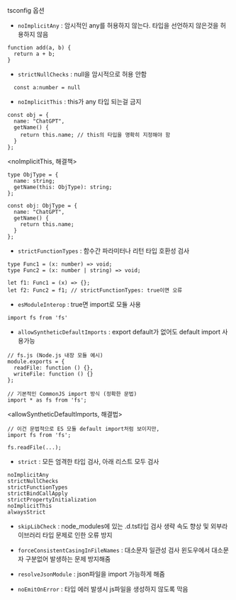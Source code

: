 tsconfig 옵션

- `noImplicitAny` : 암시적인 any를 허용하지 않는다.
  타입을 선언하지 않은것을 허용하지 않음

```
function add(a, b) {
  return a + b;
}
```

- `strictNullChecks` : null을 암시적으로 허용 안함

```
  const a:number = null
```

- `noImplicitThis` : this가 any 타입 되는걸 금지

```
const obj = {
  name: "ChatGPT",
  getName() {
    return this.name; // this의 타입을 명확히 지정해야 함
  }
};
```

<noImplicitThis, 해결책>

```
type ObjType = {
  name: string;
  getName(this: ObjType): string;
};

const obj: ObjType = {
  name: "ChatGPT",
  getName() {
    return this.name;
  }
};
```

- `strictFunctionTypes` : 함수간 파라미터나 리턴 타입 호환성 검사

```
type Func1 = (x: number) => void;
type Func2 = (x: number | string) => void;

let f1: Func1 = (x) => {};
let f2: Func2 = f1; // strictFunctionTypes: true이면 오류
```

- `esModuleInterop` : true면 import로 모듈 사용

```
import fs from 'fs'
```

- `allowSyntheticDefaultImports` : export default가 없어도 default import 사용가능

```
// fs.js (Node.js 내장 모듈 예시)
module.exports = {
  readFile: function () {},
  writeFile: function () {}
};

// 기본적인 CommonJS import 방식 (정확한 문법)
import * as fs from 'fs';
```

<allowSyntheticDefaultImports, 해결법>

```
// 이건 문법적으로 ES 모듈 default import처럼 보이지만,
import fs from 'fs';

fs.readFile(...);
```

- `strict` : 모든 엄격한 타입 검사, 아래 리스트 모두 검사

```
noImplicitAny
strictNullChecks
strictFunctionTypes
strictBindCallApply
strictPropertyInitialization
noImplicitThis
alwaysStrict
```

- `skipLibCheck` : node_modules에 있는 .d.ts타입 검사 생략
  속도 향상 및 외부라이브러리 타입 문제로 인한 오류 방지

- `forceConsistentCasingInFileNames` : 대소문자 일관성 검사
  윈도우에서 대소문자 구분없어 발생하는 문제 방지해줌

- `resolveJsonModule` : json파일을 import 가능하게 해줌

- `noEmitOnError` : 타입 에러 발생시 js파일을 생성하지 않도록 막음
